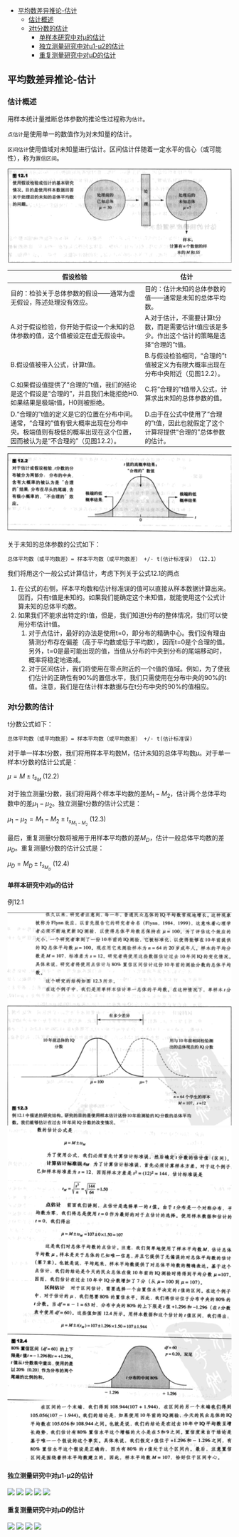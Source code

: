 - [平均数差异推论-估计](#%e5%b9%b3%e5%9d%87%e6%95%b0%e5%b7%ae%e5%bc%82%e6%8e%a8%e8%ae%ba-%e4%bc%b0%e8%ae%a1)
  - [估计概述](#%e4%bc%b0%e8%ae%a1%e6%a6%82%e8%bf%b0)
  - [对t分数的估计](#%e5%af%b9t%e5%88%86%e6%95%b0%e7%9a%84%e4%bc%b0%e8%ae%a1)
    - [单样本研究中对μ的估计](#%e5%8d%95%e6%a0%b7%e6%9c%ac%e7%a0%94%e7%a9%b6%e4%b8%ad%e5%af%b9%ce%bc%e7%9a%84%e4%bc%b0%e8%ae%a1)
    - [独立测量研究中对μ1-μ2的估计](#%e7%8b%ac%e7%ab%8b%e6%b5%8b%e9%87%8f%e7%a0%94%e7%a9%b6%e4%b8%ad%e5%af%b9%ce%bc1-%ce%bc2%e7%9a%84%e4%bc%b0%e8%ae%a1)
    - [重复测量研究中对μD的估计](#%e9%87%8d%e5%a4%8d%e6%b5%8b%e9%87%8f%e7%a0%94%e7%a9%b6%e4%b8%ad%e5%af%b9%ce%bcd%e7%9a%84%e4%bc%b0%e8%ae%a1)

## 平均数差异推论-估计
### 估计概述
用样本统计量推断总体参数的推论性过程称为`估计`。

`点估计`是使用单一的数值作为对未知量的估计。

`区间估计`使用值域对未知量进行估计。区间估计伴随着一定水平的信心（或可能性），称为`置信区间`。

![](estimation1.png)

假设检验 | 估计
-----|---
目的：检验关于总体参数的假设——通常为虚无假设，陈述处理没有效应。 | 目的：估计未知的总体参数的值——通常是未知的总体平均数。
A.对于假设检验，你开始于假设一个未知的总体参数的值，这个值被设定在虚无假设中。 | A.对于估计，不需要计算t分数，而是需要估计t值应该是多少。作出这个估计的策略是选择“合理的”t值。
B.假设值被带入公式，计算t值。 | B.与假设检验相同，“合理的”t值被定义为有限大概率出现在分布中央附近（见图12.2）。
C.如果假设值提供了“合理的”t值，我们的结论是这个假设是“合理的”，并且我们未能拒绝H0.如果结果是极端t值，H0则被拒绝。 | C.将“合理的”t值带入公式，计算求出未知的总体参数的值。
D.“合理的”t值的定义是它的位置在分布中间。通常，“合理的”值有很大概率出现在分布中央。极端值则有极低的概率出现在这个位置，因而被认为是“不合理的”（见图12.2）。 | D.由于在公式中使用了“合理的”t值，因此也就假定了这个计算将提供“合理的”总体参数的估计。

![](estimation2.png)

关于未知的总体参数的公式如下：

    总体平均数（或平均数差）= 样本平均数（或平均数差） +/- t(估计标准误) （12.1）

我们将用这个一般公式计算估计，考虑下列关于公式12.1的两点

1. 在公式的右侧，样本平均数和估计标准误的值可以直接从样本数据计算出来。因而，只有t值是未知的。如果我们能确定这个未知值，就能使用这个公式计算未知的总体平均数。
2. 如果我们不能求出特定的t值，但是，我们知道t分布的整体情况，我们可以使用分布估计t值。
    1. 对于点估计，最好的办法是使用t=0，即分布的精确中心。我们没有理由猜测分布存在偏差（高于平均数或低于平均数），因而t=0是个合理的值。另外，t=0是最可能出现的值，当值从分布的中央到分布的尾端移动时，概率将稳定地递减。
    2. 对于区间估计，我们将使用在零点附近的一个t值的值域。例如，为了使我们估计的正确性有90%的置信水平，我们只需使用在分布中央的90%的t值。注意，我们是在估计样本数据与在t分布中央的90%的值相应。

### 对t分数的估计
t分数公式如下：

    总体平均数（或平均数差）= 样本平均数（或平均数差） +/- t(估计标准误)

对于单一样本t分数，我们将用样本平均数M，估计未知的总体平均数$\mu$。对于单一样本t分数的估计公式是：

$\mu=M \pm t_{s_M}\ (12.2)$

对于独立测量t分数，我们将用两个样本平均数的差$M_1-M_2$，估计两个总体平均数中的差$\mu_1-\mu_2$。独立测量t分数的估计公式是：

$\mu_1-\mu_2=M_1-M_2 \pm t_{s_{M_1-M_2}}\ (12.3)$

最后，重复测量t分数将被用于用样本平均数的差$M_D$，估计一般总体平均数的差$\mu_D$。重复测量t分数的估计公式是：

$\mu_D=M_D \pm t_{s_{M_D}}\ (12.4)$

#### 单样本研究中对μ的估计
例12.1

![](estimation3.png)
![](estimation4.png)
![](estimation5.png)
![](estimation6.png)

#### 独立测量研究中对μ1-μ2的估计
![](http://ou8qjsj0m.bkt.clouddn.com//17-10-26/66580067.jpg)
![](http://ou8qjsj0m.bkt.clouddn.com//17-10-26/5807795.jpg)
![](http://ou8qjsj0m.bkt.clouddn.com//17-10-26/86728059.jpg)
![](http://ou8qjsj0m.bkt.clouddn.com//17-10-26/3574181.jpg)
![](http://ou8qjsj0m.bkt.clouddn.com//17-10-26/81170086.jpg)

#### 重复测量研究中对μD的估计
![](http://ou8qjsj0m.bkt.clouddn.com//17-10-26/48985596.jpg)
![](http://ou8qjsj0m.bkt.clouddn.com//17-10-26/73468178.jpg)
![](http://ou8qjsj0m.bkt.clouddn.com//17-10-26/25649339.jpg)
![](http://ou8qjsj0m.bkt.clouddn.com//17-10-26/80351387.jpg)